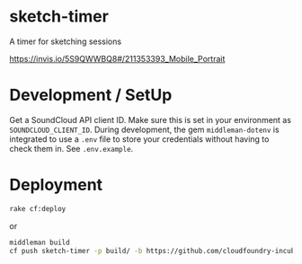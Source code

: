 # sketch-timer
A timer for sketching sessions

https://invis.io/5S9QWWBQ8#/211353393_Mobile_Portrait

# Development / SetUp

Get a SoundCloud API client ID. Make sure this is set in your environment as `SOUNDCLOUD_CLIENT_ID`. During development, the gem `middleman-dotenv` is integrated to use a `.env` file to store your credentials without having to check them in. See `.env.example`.

# Deployment

```bash
rake cf:deploy
```

or

```bash
middleman build
cf push sketch-timer -p build/ -b https://github.com/cloudfoundry-incubator/staticfile-buildpack.git
```
